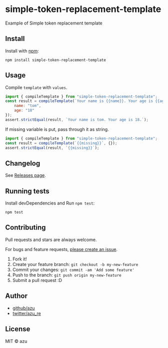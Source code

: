 # simple-token-replacement-template

Example of Simple token replacement template

## Install

Install with [npm](https://www.npmjs.com/):

    npm install simple-token-replacement-template

## Usage

Compile `template` with `values`.

```js
import { compileTemplate } from "simple-token-replacement-template";
const result = compileTemplate(`Your name is {{name}}. Your age is {{age}}.`, {
    name: "tom",
    age: "18"
});
assert.strictEqual(result, `Your name is tom. Your age is 18.`);
```

If missing variable is put, pass through it as string.

```js
import { compileTemplate } from "simple-token-replacement-template";
const result = compileTemplate(`{{missing}}`, {});
assert.strictEqual(result, `{{missing}}`);
```

## Changelog

See [Releases page](https://github.com/azu/simple-token-replacement-template/releases).

## Running tests

Install devDependencies and Run `npm test`:

    npm test

## Contributing

Pull requests and stars are always welcome.

For bugs and feature requests, [please create an issue](https://github.com/azu/simple-token-replacement-template/issues).

1. Fork it!
2. Create your feature branch: `git checkout -b my-new-feature`
3. Commit your changes: `git commit -am 'Add some feature'`
4. Push to the branch: `git push origin my-new-feature`
5. Submit a pull request :D

## Author

- [github/azu](https://github.com/azu)
- [twitter/azu_re](https://twitter.com/azu_re)

## License

MIT © azu

